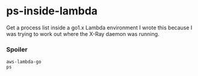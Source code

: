 # ps-inside-lambda

Get a process list inside a go1.x Lambda environment
I wrote this because I was trying to work out where the X-Ray daemon was
running.

### Spoiler

```
aws-lambda-go
ps
```
